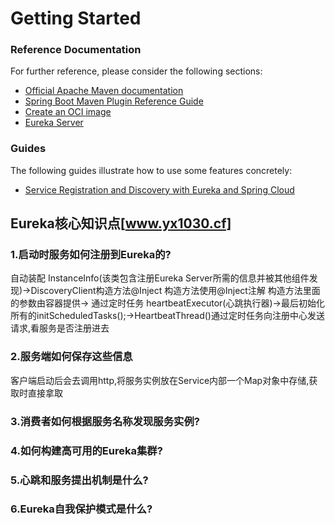 # Getting Started

### Reference Documentation

For further reference, please consider the following sections:

* [Official Apache Maven documentation](https://maven.apache.org/guides/index.html)
* [Spring Boot Maven Plugin Reference Guide](https://docs.spring.io/spring-boot/docs/2.5.4/maven-plugin/reference/html/)
* [Create an OCI image](https://docs.spring.io/spring-boot/docs/2.5.4/maven-plugin/reference/html/#build-image)
* [Eureka Server](https://docs.spring.io/spring-cloud-netflix/docs/current/reference/html/#spring-cloud-eureka-server)

### Guides

The following guides illustrate how to use some features concretely:

* [Service Registration and Discovery with Eureka and Spring Cloud](https://spring.io/guides/gs/service-registration-and-discovery/)

## Eureka核心知识点[www.yx1030.cf]
### 1.启动时服务如何注册到Eureka的?
自动装配 InstanceInfo(该类包含注册Eureka Server所需的信息并被其他组件发现)->DiscoveryClient构造方法@Inject 构造方法使用@Inject注解 构造方法里面的参数由容器提供->
通过定时任务 heartbeatExecutor(心跳执行器)->最后初始化所有的initScheduledTasks();->HeartbeatThread()通过定时任务向注册中心发送请求,看服务是否注册进去
### 2.服务端如何保存这些信息
客户端启动后会去调用http,将服务实例放在Service内部一个Map对象中存储,获取时直接拿取
### 3.消费者如何根据服务名称发现服务实例?
### 4.如何构建高可用的Eureka集群?
### 5.心跳和服务提出机制是什么?
### 6.Eureka自我保护模式是什么?
